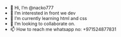 - 👋 Hi, I’m @nacko777
- 👀 I’m interested in front we dev
- 🌱 I’m currently learning html and css
- 💞️ I’m looking to collaborate on.
- 📫 How to reach me whatsapp no: +971524877831

<!---
nacko777/nacko777 is a ✨ special ✨ repository because its `README.md` (this file) appears on your GitHub profile.
You can click the Preview link to take a look at your changes.
--->
